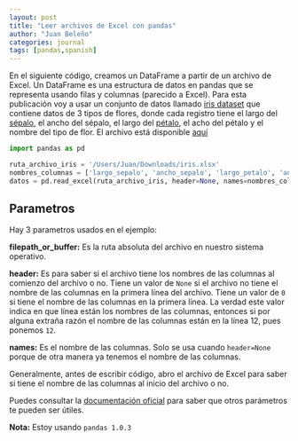 ```yaml
---
layout: post
title: "Leer archivos de Excel con pandas"
author: "Juan Beleño"
categories: journal
tags: [pandas,spanish]
---
```


En el siguiente código, creamos un DataFrame a partir de un archivo de Excel. Un DataFrame es una estructura de datos en pandas que se representa usando filas y columnas (parecido a Excel). Para esta publicación voy a usar un conjunto de datos llamado [iris dataset](https://archive.ics.uci.edu/ml/datasets/iris) que contiene datos de 3 tipos de flores, donde cada registro tiene el largo del [sépalo](https://es.wikipedia.org/wiki/S%C3%A9palo), el ancho del sépalo, el largo del [pétalo](https://es.wikipedia.org/wiki/P%C3%A9talo), el acho del pétalo y el nombre del tipo de flor. El archivo está disponible [aquí](../assets/others/leer-un-archivo-de-excel-en-pandas/iris.xlsx)

```python
import pandas as pd

ruta_archivo_iris = '/Users/Juan/Downloads/iris.xlsx'
nombres_columnas = ['largo_sepalo', 'ancho_sepalo', 'largo_petalo', 'ancho_petalo', 'tipo_flor']
datos = pd.read_excel(ruta_archivo_iris, header=None, names=nombres_columnas)
```

## Parametros
Hay 3 parametros usados en el ejemplo:

**filepath_or_buffer:** Es la ruta absoluta del archivo en nuestro sistema operativo.

**header:** Es para saber si el archivo tiene los nombres de las columnas al comienzo del archivo o no. Tiene un valor de `None` si el archivo no tiene el nombre de las columnas en la primera línea del archivo. Tiene un valor de `0` si tiene el nombre de las columnas en la primera línea. La verdad este valor indica en que línea están los nombres de las columnas, entonces si por alguna extraña razón el nombre de las columnas están en la línea 12, pues ponemos `12`.

**names:** Es el nombre de las columnas. Solo se usa cuando `header=None` porque de otra manera ya tenemos el nombre de las columnas.

Generalmente, antes de escribir código, abro el archivo de Excel para saber si tiene el nombre de las columnas al inicio del archivo o no.

Puedes consultar la [documentación oficial](https://pandas.pydata.org/pandas-docs/stable/reference/api/pandas.read_excel.html) para saber que otros parámetros te pueden ser útiles.

**Nota:** Estoy usando `pandas 1.0.3`
